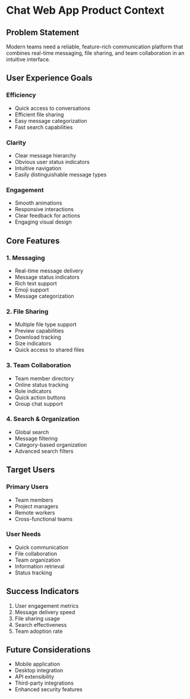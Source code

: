 # Chat Web App Product Context

## Problem Statement
Modern teams need a reliable, feature-rich communication platform that combines real-time messaging, file sharing, and team collaboration in an intuitive interface.

## User Experience Goals

### Efficiency
- Quick access to conversations
- Efficient file sharing
- Easy message categorization
- Fast search capabilities

### Clarity
- Clear message hierarchy
- Obvious user status indicators
- Intuitive navigation
- Easily distinguishable message types

### Engagement
- Smooth animations
- Responsive interactions
- Clear feedback for actions
- Engaging visual design

## Core Features

### 1. Messaging
- Real-time message delivery
- Message status indicators
- Rich text support
- Emoji support
- Message categorization

### 2. File Sharing
- Multiple file type support
- Preview capabilities
- Download tracking
- Size indicators
- Quick access to shared files

### 3. Team Collaboration
- Team member directory
- Online status tracking
- Role indicators
- Quick action buttons
- Group chat support

### 4. Search & Organization
- Global search
- Message filtering
- Category-based organization
- Advanced search filters

## Target Users

### Primary Users
- Team members
- Project managers
- Remote workers
- Cross-functional teams

### User Needs
- Quick communication
- File collaboration
- Team organization
- Information retrieval
- Status tracking

## Success Indicators
1. User engagement metrics
2. Message delivery speed
3. File sharing usage
4. Search effectiveness
5. Team adoption rate

## Future Considerations
- Mobile application
- Desktop integration
- API extensibility
- Third-party integrations
- Enhanced security features
